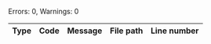 Errors: 0, Warnings: 0

| Type | Code | Message | File path | Line number |
|:---|:---|:---|:---|:---|
